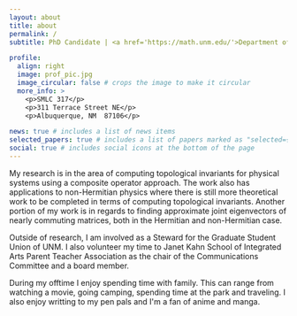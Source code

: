 ```yaml
---
layout: about
title: about
permalink: /
subtitle: PhD Candidate | <a href='https://math.unm.edu/'>Department of Mathematics and Statistics at the University of New Mexico</a> | josejgarcia@unm.edu.

profile:
  align: right
  image: prof_pic.jpg
  image_circular: false # crops the image to make it circular
  more_info: >
    <p>SMLC 317</p>
    <p>311 Terrace Street NE</p>
    <p>Albuquerque, NM  87106</p>

news: true # includes a list of news items
selected_papers: true # includes a list of papers marked as "selected={true}"
social: true # includes social icons at the bottom of the page
---
```


My research is in the area of computing topological invariants for physical systems using a composite operator approach. The work also has applications to non-Hermitian physics where there is still more theoretical work to be completed in terms of computing topological invariants. Another portion of my work is in regards to finding approximate joint eigenvectors of nearly commuting matrices, both in the Hermitian and non-Hermitian case.

Outside of research, I am involved as a Steward for the Graduate Student Union of UNM. I also volunteer my time to Janet Kahn School of Integrated Arts Parent Teacher Association as the chair of the Communications Committee and a board member.

During my offtime I enjoy spending time with family. This can range from watching a movie, going camping, spending time at the park and traveling. I also enjoy writting to my pen pals and I'm a fan of anime and manga.
